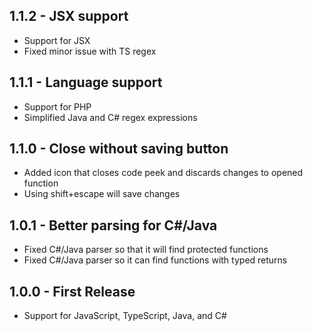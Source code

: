 ## 1.1.2 - JSX support
* Support for JSX
* Fixed minor issue with TS regex

## 1.1.1 - Language support
* Support for PHP
* Simplified Java and C# regex expressions

## 1.1.0 - Close without saving button
* Added icon that closes code peek and discards changes to opened function
* Using shift+escape will save changes

## 1.0.1 - Better parsing for C#/Java
* Fixed C#/Java parser so that it will find protected functions
* Fixed C#/Java parser so it can find functions with typed returns

## 1.0.0 - First Release
* Support for JavaScript, TypeScript, Java, and C#
